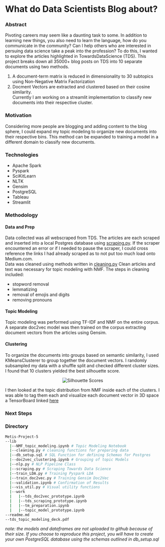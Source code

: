 # What do Data Scientists Blog about?
### Abstract
Pivoting careers may seem like a daunting task to some.  In addition to learning new things, you also need to learn the language,  how do you communicate in the community?  Can I help others who are interested in persuing data science take a peak into the profession?  To do this, I wanted to explore the articles highlighted in TowardsDataScience (TDS).  This project breaks down all 35000+ blog posts on TDS into 10 separate documents using two methods.  
1. A document-term matrix is reduced in dimensionality to 30 subtopics using Non-Negative Matrix Factorization
2. Docment Vectors are extracted and clustered based on their cosine similarity.  
Currently I am working on a streamlit implementation to classify new documents into their respective cluster.  

### Motivation
Considering more people are blogging and adding content to the blog sphere, I could expand my topic modeling to organize new documents into their respective bins.  This method can be expanded to training a model in a different domain to classify new documents.  

### Technologies
* Apache Spark
* Pyspark
* SciKitLearn
* NLTK
* Gensim
* PostgreSQL
* Tableau
* Streamlit 

### Methodology
#### Data and Prep
Data collected was all webscraped from TDS.  The articles are each scraped and inserted into a local Postgres database using [scraping.py](https://github.com/aauyeung19/Topic-Modeling-Towards-Data-Science-NLP/blob/main/lib/scraping.py).  If the scraper encountered an error or if I needed to pause the scraper, I could cross reference the links I had already scraped as to not put too much load onto Medium.com.  
Data was cleaned using methods written in [cleaning.py](https://github.com/aauyeung19/Topic-Modeling-Towards-Data-Science-NLP/blob/main/lib/cleaning.py) Clean articles and text was necessary for topic modeling with NMF.  The steps in cleaning included:
* stopword removal
* lemmatizing
* removal of emojis and digits
* removing pronouns 

#### Topic Modeling
Topic modeling was performed using TF-IDF and NMF on the entire corpus.  A separate doc2vec model was then trained on the corpus extracting document vectors from the articles using Gensim.

#### Clustering
To organize the documents into groups based on semantic similarity, I used KMeansClusterer to group together the document vectors.  I randomly subsampled my data with a shuffle split and checked different cluster sizes.  I found that 10 clusters yielded the best silhouette score.

<p align="center">
  <img alt="Silhouette Scores" img="https://github.com/aauyeung19/Topic-Modeling-Towards-Data-Science-NLP/blob/main/vis/silhouette_training.png?raw=true">
</p>

I then looked at the topic distribution from NMF inside each of the clusters.  I was able to tag them each and visualize each document vector in 3D space a TensorBoard linked [here](http://projector.tensorflow.org/?config=https://gist.githubusercontent.com/aauyeung19/0c6e22d35cd601fbe07fa9f97ff2221c/raw/8463ec2972f8c5e6b295d2462e96b9cbb7c9a4af/projector_config.json)

### Next Steps

### Directory

```bash
Metis-Project-5  
--lib  
  |--NMF_topic_modeling.ipynb # Topic Modeling Notebook  
  |--cleaning.py # cleaning functions for preparing data  
  |--db_setup.sql # SQL Function for defining Schemas for Postgres  
  |--doc2vec_clustering.ipynb # Grouping of topic Models  
  |--nlp.py # NLP Pipeline Class  
  |--scraping.py # Scraping Towards Data Science  
  |--train_LDA.py # Training Pyspark LDA  
  |--train_doc2vec.py # Training Gensim Doc2Vec  
  |--validation.ipynb # Confirmation of Results  
  |--vis_util.py # Visual utility functions  
  |--work  
  |   |--tds_doc2vec_prototype.ipynb  
  |   |--tds_scraping_prototype.ipynb  
  |   |--tm_preparation.ipynb  
  |   |--topic_model_prototype.ipynb  
--readme.md  
--tds_topic_modeling_deck.pdf
```

*note: the models and dataframes are not uploaded to github because of their size.  If you choose to reproduce this project, you will have to create your own PostgreSQL database using the schemas outlined in db_setup.sql*
